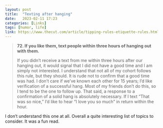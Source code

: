 ```yaml
---
layout: post
title:  "Texting after hanging"
date:   2023-02-11 17:23
categories: [Links]
tags: [humor, life]
link: https://www.thecut.com/article/tipping-rules-etiquette-rules.html
---
```


>**72. If you like them, text people within three hours of hanging out with them.**
>
>If you didn’t receive a text from me within three hours after our hanging out, it would signal that I did not have a good time and I am simply not interested. I understand that not all of my cohort follows this rule, but they should. It is rude not to confirm that a good time was had. I don’t care if we’ve known each other for 15 years; I’d like verification of a successful hang. Most of my friends don’t do this, so I tend to be the one to follow up. That said, a response to a confirmation of a solid hang is absolutely necessary. If I text “That was so nice,” I’d like to hear “I love you so much” in return within the hour.

I don’t understand this one at all. Overall a quite interesting list of topics to consider. It was a fun read.
